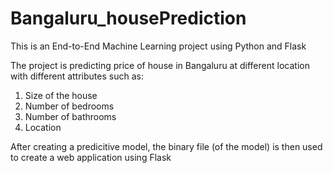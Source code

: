 # Bangaluru_housePrediction

This is an End-to-End Machine Learning project using Python and Flask

The project is predicting price of house in Bangaluru at different location with different attributes such as:
1. Size of the house
2. Number of bedrooms
3. Number of bathrooms
4. Location

After creating a predicitive model, the binary file (of the model) is then used to create a web application using Flask
